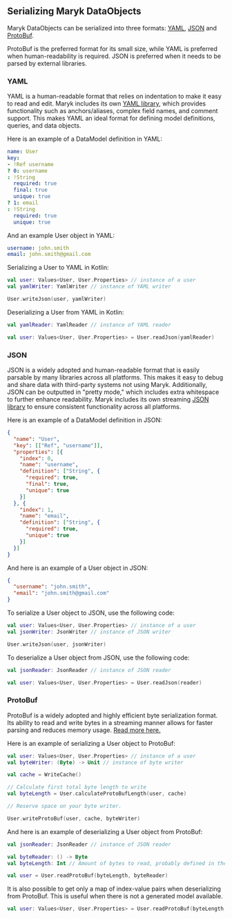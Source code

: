 ## Serializing Maryk DataObjects

Maryk DataObjects can be serialized into three formats: [YAML](#yaml), [JSON](#json)
and [ProtoBuf](#protobuf).

ProtoBuf is the preferred format for its small size, while YAML is preferred when human-readability is required. 
JSON is preferred when it needs to be parsed by external libraries.

### YAML
YAML is a human-readable format that relies on indentation to make it easy to read and edit. Maryk includes its own
[YAML library](../../yaml/README.md), which provides functionality such as anchors/aliases, complex field names, and comment support. This makes 
YAML an ideal format for defining model definitions, queries, and data objects.

Here is an example of a DataModel definition in YAML:
```yaml
name: User
key:
- !Ref username
? 0: username
: !String
  required: true
  final: true
  unique: true
? 1: email
: !String
  required: true
  unique: true
```

And an example User object in YAML:
```yaml
username: john.smith
email: john.smith@gmail.com
```

Serializing a User to YAML in Kotlin:
```kotlin
val user: Values<User, User.Properties> // instance of a user
val yamlWriter: YamlWriter // instance of YAML writer

User.writeJson(user, yamlWriter)

```

Deserializing a User from YAML in Kotlin:
```kotlin
val yamlReader: YamlReader // instance of YAML reader

val user: Values<User, User.Properties> = User.readJson(yamlReader)
```

### JSON
JSON is a widely adopted and human-readable format that is easily parsable by many libraries across all platforms.
This makes it easy to debug and share data with third-party systems not using Maryk. Additionally, JSON can be outputted 
in "pretty mode," which includes extra whitespace to further enhance readability. 
Maryk includes its own streaming [JSON library](../../json/README.md) to ensure consistent functionality across all platforms.

Here is an example of a DataModel definition in JSON:
```json
{
  "name": "User",
  "key": [["Ref", "username"]],
  "properties": [{
    "index": 0,
    "name": "username",
    "definition": ["String", {
      "required": true,
      "final": true,
      "unique": true
    }]
  }, {
    "index": 1,
    "name": "email",
    "definition": ["String", {
      "required": true,
      "unique": true
    }]
  }]
}
```


And here is an example of a User object in JSON:
```json
{
  "username": "john.smith",
  "email": "john.smith@gmail.com"
}
```

To serialize a User object to JSON, use the following code:
```kotlin
val user: Values<User, User.Properties> // instance of a user
val jsonWriter: JsonWriter // instance of JSON writer

User.writeJson(user, jsonWriter)

```

To deserialize a User object from JSON, use the following code:
```kotlin
val jsonReader: JsonReader // instance of JSON reader

val user: Values<User, User.Properties> = User.readJson(reader)
```

### ProtoBuf
ProtoBuf is a widely adopted and highly efficient byte serialization format. Its ability to read and write bytes in a 
streaming manner allows for faster parsing and reduces memory usage. 
[Read more here.](protobuf.md)

Here is an example of serializing a User object to ProtoBuf:
```kotlin
val user: Values<User, User.Properties> // instance of a user
val byteWriter: (Byte) -> Unit // instance of byte writer

val cache = WriteCache()

// Calculate first total byte length to write
val byteLength = User.calculateProtoBufLength(user, cache)

// Reserve space on your byte writer.

User.writeProtoBuf(user, cache, byteWriter)
```

And here is an example of deserializing a User object from ProtoBuf:
```kotlin
val jsonReader: JsonReader // instance of JSON reader

val byteReader: () -> Byte 
val byteLength: Int // Amount of bytes to read, probably defined in the request

val user = User.readProtoBuf(byteLength, byteReader)
```

It is also possible to get only a map of index-value pairs when deserializing from ProtoBuf. This is useful when there is not a generated model available.
```kotlin
val user: Values<User, User.Properties> = User.readProtoBuf(byteLength, byteReader)
```
